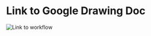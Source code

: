 # Link to Google Drawing Doc

![Link to workflow](https://docs.google.com/drawings/d/1ioqtRS8UiulPpz4IN_R-9xDzpTS6C2XsxI1jVNjPe5I/edit?usp=sharing)

